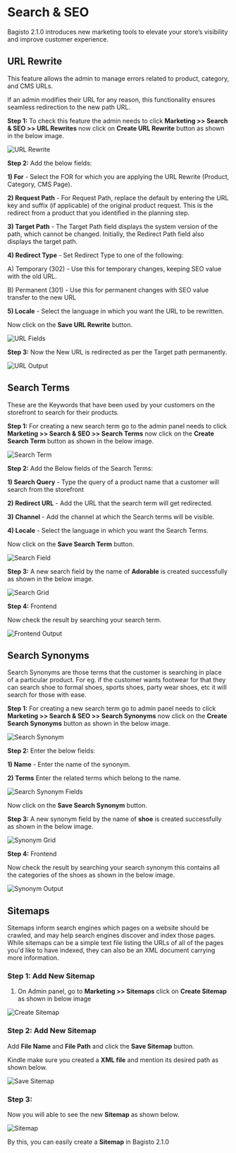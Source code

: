 # Search & SEO

Bagisto 2.1.0 introduces new marketing tools to elevate your store’s visibility and improve customer experience.

## URL Rewrite

This feature allows the admin to manage errors related to product, category, and CMS URLs.

If an admin modifies their URL for any reason, this functionality ensures seamless redirection to the new path URL.

**Step 1:** To check this feature the admin needs to click **Marketing >> Search & SEO >> URL Rewrites** now click on **Create URL Rewrite** button as shown in the below image.

 ![URL Rewrite](../../assets/2.1.0/images/marketing/urlRewrite.png)

**Step 2:** Add the below fields:

**1) For** - Select the FOR for which you are applying the URL Rewrite (Product, Category, CMS Page).

**2) Request Path** - For Request Path, replace the default by entering the URL key and suffix (if applicable) of the original product request. This is the redirect from a product that you identified in the planning step. 

**3) Target Path** - The Target Path field displays the system version of the path, which cannot be changed. Initially, the Redirect Path field also displays the target path.

**4) Redirect Type** - Set Redirect Type to one of the following:

A) Temporary (302) - Use this for temporary changes, keeping SEO value with the old URL.

B) Permanent (301) - Use this for permanent changes with SEO value transfer to the new URL

**5) Locale** - Select the language in which you want the URL to be rewritten.

Now click on the **Save URL Rewrite** button.

 ![URL Fields](../../assets/2.1.0/images/marketing/urlFields.png)

**Step 3:** Now the New URL is redirected as per the Target path permanently.

 ![URL Output](../../assets/2.1.0/images/marketing/urlOutput.png)

## Search Terms

These are the Keywords that have been used by your customers on the storefront to search for their products.

**Step 1:** For creating a new search term go to the admin panel needs to click **Marketing >> Search & SEO >> Search Terms** now click on the **Create Search Term** button as shown in the below image.

 ![Search Term](../../assets/2.1.0/images/marketing/searchTerm.png)

**Step 2:** Add the Below fields of the Search Terms:

**1) Search Query** - Type the query of a product name that a customer will search from the storefront

**2) Redirect URL** - Add the URL that the search term will get redirected.

**3) Channel** - Add the channel at which the Search terms will be visible.

**4) Locale** - Select the language in which you want the Search Terms.

Now click on the **Save Search Term** button.

 ![Search Field](../../assets/2.1.0/images/marketing/searchField.png)

**Step 3:** A new search field by the name of **Adorable** is created successfully as shown in the below image.

 ![Search Grid](../../assets/2.1.0/images/marketing/searchGrid.png)

**Step 4:** Frontend

Now check the result by searching your search term.

 ![Frontend Output](../../assets/2.1.0/images/marketing/frontendOutput.png)

## Search Synonyms

Search Synonyms are those terms that the customer is searching in place of a particular product. For eg. if the customer wants footwear for that they can search shoe to formal shoes, sports shoes, party wear shoes, etc it will search for those with ease. 

**Step 1:** For creating a new search term go to admin panel needs to click **Marketing >> Search & SEO >> Search Synonyms** now click on the **Create Search Synonyms** button as shown in the below image.

 ![Search Synonym](../../assets/2.1.0/images/marketing/searchSynonym.png)

**Step 2:** Enter the below fields:

**1) Name** - Enter the name of the synonym.

**2) Terms** Enter the related terms which belong to the name.

 ![Search Synonym Fields](../../assets/2.1.0/images/marketing/synonymField.png)

Now click on the **Save Search Synonym** button.

**Step 3:** A new synonym field by the name of **shoe** is created successfully as shown in the below image.

 ![Synonym Grid](../../assets/2.1.0/images/marketing/synonymGrid.png)

**Step 4:** Frontend 

Now check the result by searching your search synonym this contains all the categories of the shoes as shown in the below image.

 ![Synonym Output](../../assets/2.1.0/images/marketing/synonymOutput.png)

## Sitemaps

Sitemaps inform search engines which pages on a website should be crawled, and may help search engines discover and index those pages. While sitemaps can be a simple text file listing the URLs of all of the pages you'd like to have indexed, they can also be an XML document carrying more information.

### Step 1: Add New Sitemap

1. On Admin panel, go to **Marketing >> Sitemaps** click on **Create Sitemap** as shown in below image

 ![Create Sitemap](../../assets/2.1.0/images/marketing/createSitemap.png)

### Step 2: Add New Sitemap

Add **File Name** and **File Path** and click the **Save Sitemap** button.

Kindle make sure you created a **XML file** and mention its desired path as shown below.

 ![Save Sitemap](../../assets/2.1.0/images/marketing/saveSitemap.png)

### Step 3: 

Now you will able to see the new **Sitemap** as shown below.

 ![Sitemap](../../assets/2.1.0/images/marketing/sitemapOutput.png)

By this, you can easily create a **Sitemap** in Bagisto 2.1.0